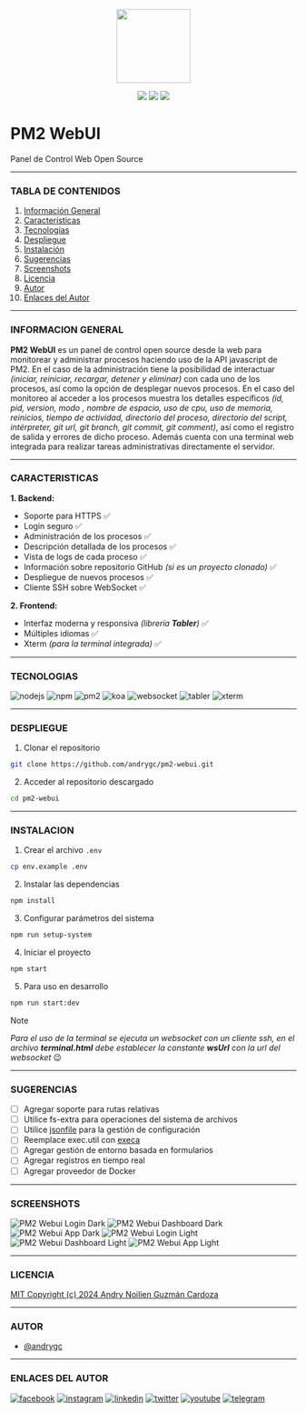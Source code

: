 <p align="center">
    <img src="./src/public/dist/images/app/logo-pm2-webui.png" height="130">
</p>

<p align="center">
    <img src="https://badgen.net/badge/release-version/v2.0.7/blue">
    <img src="https://badgen.net/badge/license/MIT/blue">
    <img src="https://badgen.net/badge/starred/3/yellow">
</p>

# PM2 WebUI
Panel de Control Web Open Source

---

### TABLA DE CONTENIDOS
1. [Información General](#informacion-general)
2. [Características](#caracteristicas)
3. [Tecnologías](#tecnologias)
4. [Despliegue](#despliegue)
5. [Instalación](#instalacion)
6. [Sugerencias](#sugerencias)
7. [Screenshots](#screenshots)
8. [Licencia](#licencia)
9. [Autor](#autor)
10. [Enlaces del Autor](#enlaces-del-autor)

---

### INFORMACION GENERAL
**PM2 WebUI** es un panel de control open source desde la web para monitorear y administrar procesos haciendo uso de la API javascript de PM2.  En el caso de la administración tiene la posibilidad de interactuar _(iniciar, reiniciar, recargar, detener y eliminar)_ con cada uno de los procesos, así como la opción de desplegar nuevos procesos. En el caso del monitoreo al acceder a los procesos muestra los detalles específicos _(id, pid, version, modo , nombre de espacio, uso de cpu, uso de memoria, reinicios, tiempo de actividad, directorio del proceso, directorio del script, intérpreter, git url, git branch, git commit, git comment)_, así como el registro de salida y errores de dicho proceso. Además cuenta con una terminal web integrada para realizar tareas administrativas directamente el servidor.

---

### CARACTERISTICAS
**1. Backend:**
- Soporte para HTTPS :white_check_mark:
- Login seguro :white_check_mark:
- Administración de los procesos :white_check_mark:
- Descripción detallada de los procesos :white_check_mark:
- Vista de logs de cada proceso :white_check_mark:
- Información sobre repositorio GitHub _(si es un proyecto clonado)_ :white_check_mark:
- Despliegue de nuevos procesos :white_check_mark:
- Cliente SSH sobre WebSocket :white_check_mark:

**2. Frontend:**
- Interfaz moderna y responsiva _(librería **Tabler**)_ :white_check_mark:
- Múltiples idiomas :white_check_mark:
- Xterm _(para la terminal integrada)_ :white_check_mark:

---

### TECNOLOGIAS
![nodejs](https://badgen.net/badge/node-js/18.19.0/green) ![npm](https://badgen.net/badge/npm/10.2.4/green) ![pm2](https://badgen.net/badge/pm2/5.4.2/green) ![koa](https://badgen.net/badge/koa/2.13.1/green) ![websocket](https://badgen.net/badge/websocket/8.18.0/green) ![tabler](https://badgen.net/badge/tabler/1.0.0-beta20/green) ![xterm](https://badgen.net/badge/xterm/4.8.0/green)

---

### DESPLIEGUE
1. Clonar el repositorio
```bash
git clone https://github.com/andrygc/pm2-webui.git
```
2. Acceder al repositorio descargado
```bash
cd pm2-webui
```

---

### INSTALACION
1. Crear el archivo `.env`
```bash
cp env.example .env
```
2. Instalar las dependencias
```bash
npm install
```
3. Configurar parámetros del sistema
```bash
npm run setup-system
```
4. Iniciar el proyecto
```bash
npm start
```
5. Para uso en desarrollo
```bash
npm run start:dev
```

> [!NOTE]
> _Para el uso de la terminal se ejecuta un websocket con un cliente ssh, en el archivo **terminal.html** debe establecer la constante **wsUrl** con la url del websocket_ :wink:

---

### SUGERENCIAS
- [ ] Agregar soporte para rutas relativas
- [ ] Utilice fs-extra para operaciones del sistema de archivos
- [ ] Utilice [jsonfile](https://www.npmjs.com/package/jsonfile) para la gestión de configuración
- [ ] Reemplace exec.util con [execa](https://www.npmjs.com/package/execa)
- [ ] Agregar gestión de entorno basada en formularios
- [ ] Agregar registros en tiempo real
- [ ] Agregar proveedor de Docker

---

### SCREENSHOTS
![PM2 Webui Login Dark](./screenshots/desktop-login-dark.png?raw=true "PM2 WebUI Login Dark")
![PM2 Webui Dashboard Dark](./screenshots/desktop-dashboard-dark.png?raw=true "PM2 WebUI Dashboard Dark")
![PM2 Webui App Dark](./screenshots/desktop-app-dark.png?raw=true "PM2 WebUI App Dark")
![PM2 Webui Login Light](./screenshots/desktop-login-light.png?raw=true "PM2 WebUI Login Light")
![PM2 Webui Dashboard Light](./screenshots/desktop-dashboard-light.png?raw=true "PM2 WebUI Dashboard Light")
![PM2 Webui App Light](./screenshots/desktop-app-light.png?raw=true "PM2 WebUI App Light")

---

### LICENCIA
[MIT Copyright (c) 2024 Andry Noilien Guzmán Cardoza](https://github.com/andrygc/pm2-webui/blob/main/LICENSE)

---

### AUTOR
- [@andrygc](https://www.github.com/andrygc)

---

### ENLACES DEL AUTOR
[![facebook](https://img.shields.io/badge/Facebook-1877F2?style=for-the-badge&logo=facebook&logoColor=white)](https://facebook.com/andrynoilien)
[![instagram](https://img.shields.io/badge/Instagram-E4405F?style=for-the-badge&logo=instagram&logoColor=white)](https://www.instagram.com/andrycardoza)
[![linkedin](https://img.shields.io/badge/linkedin-0A66C2?style=for-the-badge&logo=linkedin&logoColor=white)](https://www.linkedin.com/in/andry-cardoza)
[![twitter](https://img.shields.io/badge/twitter-1DA1F2?style=for-the-badge&logo=twitter&logoColor=white)](https://twitter.com/@andrycardoza)
[![youtube](https://img.shields.io/badge/YouTube-FF0000?style=for-the-badge&logo=youtube&logoColor=white)](https://youtube.com/@andrycardoza)
[![telegram](https://img.shields.io/badge/Telegram-2CA5E0?style=for-the-badge&logo=telegram&logoColor=white)](https://t.me/andry_cardoza)
